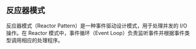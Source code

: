 ## 反应器模式

反应器模式（Reactor Pattern）是一种事件驱动设计模式，用于处理并发的 I/O 操作。在 Reactor 模式中，事件循环（Event Loop）负责监听事件并根据事件类型调用相应的处理程序。
